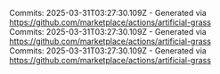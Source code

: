 Commits: 2025-03-31T03:27:30.109Z - Generated via https://github.com/marketplace/actions/artificial-grass
<br>
Commits: 2025-03-31T03:27:30.109Z - Generated via https://github.com/marketplace/actions/artificial-grass
<br>
Commits: 2025-03-31T03:27:30.109Z - Generated via https://github.com/marketplace/actions/artificial-grass
<br>
